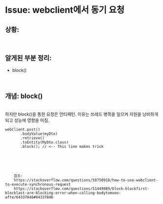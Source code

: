 <!--
author: Dailyscat
purpose: issue arrange
rules:
 (1) 헤더와 문단사이
    <br/>
    <br/>
 (2) 코드가 작성되는 부분은 >로 정리
 (3) 참조는 해당 내용 바로 아래
    <br/>
    <br/>
 (4) 명령어는 bold
 (5) 방안은 ## 안의 과정은 ###
-->

# Issue: webclient에서 동기 요청

## 상황:

<br/>

## 알게된 부분 정리:

- block()

<br/>

## 개념: block()

<br/>
하지만 block()을 통한 요청은 안티패턴.
이유는 쓰레드 병목을 일으켜 자원을 낭비하게 되고 성능에 영향을 미침.
  
  ```
  webClient.post()
         .bodyValue(myDto)
         .retrieve()
         .toEntity(MyDto.class)
         .block(); // <-- This line makes trick
  ```
<br/>
<br/>
<br/>

        참조:
        https://stackoverflow.com/questions/58750918/how-to-use-webclient-to-execute-synchronous-request
        https://stackoverflow.com/questions/51449889/block-blockfirst-blocklast-are-blocking-error-when-calling-bodytomono-afte/64337846#64337846

<br/>
